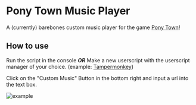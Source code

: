 # Pony Town Music Player

A (currently) barebones custom music player for the game [Pony Town](https://pony.town)!

## How to use
Run the script in the console ***OR*** Make a new userscript with the userscript manager of your choice.
(example: [Tampermonkey](https://chromewebstore.google.com/detail/tampermonkey/dhdgffkkebhmkfjojejmpbldmpobfkfo))

Click on the "Custom Music" Button in the bottom right and input a url into the text box.

![example](https://duckiz.github.io/NecoDance/example.png)
